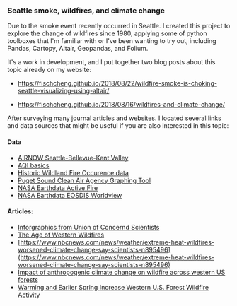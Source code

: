 
### Seattle smoke, wildfires, and climate change

Due to the smoke event recently occurred in Seattle. I created this project to explore the change of wildfires since 1980, applying some of python toolboxes that I'm familiar with or I've been wanting to try out, including Pandas, Cartopy, Altair, Geopandas, and Folium. 

It's a work in development, and I put together two blog posts about this topic already on my website: 

* https://fischcheng.github.io/2018/08/22/wildfire-smoke-is-choking-seattle-visualizing-using-altair/

* https://fischcheng.github.io/2018/08/16/wildfires-and-climate-change/

After surveying many journal articles and websites. I located several links and data sources that might be useful if you are also interested in this topic:

#### Data 

* [AIRNOW Seattle-Bellevue-Kent Valley](https://airnow.gov/index.cfm?action=airnow.local_city&cityid=258)
* [AQI basics](https://airnow.gov/index.cfm?action=aqibasics.aqi) 
* [Historic Wildland Fire Occurence data](https://wildfire.cr.usgs.gov/firehistory/data.html)
* [Puget Sound Clean Air Agency Graphing Tool](https://secure.pscleanair.org/airgraphing)
* [NASA Earthdata Active Fire](https://earthdata.nasa.gov/earth-observation-data/near-real-time/firms/active-fire-data) 
* [NASA Earthdata EOSDIS Worldview](https://worldview.earthdata.nasa.gov)


#### Articles:

* [Inforgraphics from Union of Concernd Scientists](https://www.ucsusa.org/global-warming/science-and-impacts/impacts/infographic-wildfires-climate-change.html#.W33TkC2ZPEY)
* [The Age of Western Wildfires](http://www.climatecentral.org/news/report-the-age-of-western-wildfires-14873)
* [https://www.nbcnews.com/news/weather/extreme-heat-wildfires-worsened-climate-change-say-scientists-n895496](https://www.nbcnews.com/news/weather/extreme-heat-wildfires-worsened-climate-change-say-scientists-n895496)
* [Impact of anthropogenic climate change on wildfire across western US forests](http://www.pnas.org/content/113/42/11770.short)
* [Warming and Earlier Spring Increase Western U.S. Forest Wildfire Activity](http://science.sciencemag.org/content/313/5789/940)


